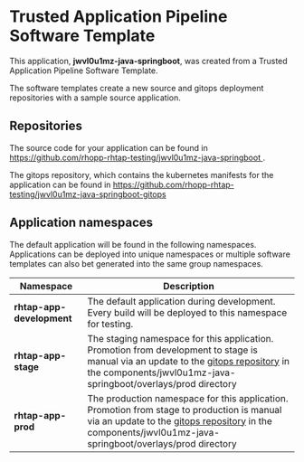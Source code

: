 # Trusted Application Pipeline Software Template

This application, **jwvl0u1mz-java-springboot**, was created from a Trusted Application Pipeline Software Template.

The software templates create a new source and gitops deployment repositories with a sample source application. 

## Repositories

The source code for your application can be found in [https://github.com/rhopp-rhtap-testing/jwvl0u1mz-java-springboot ](https://github.com/rhopp-rhtap-testing/jwvl0u1mz-java-springboot ).
 
The gitops repository, which contains the kubernetes manifests for the application can be found in 
[https://github.com/rhopp-rhtap-testing/jwvl0u1mz-java-springboot-gitops ](https://github.com/rhopp-rhtap-testing/jwvl0u1mz-java-springboot-gitops ) 

## Application namespaces 

The default application will be found in the following namespaces. Applications can be deployed into unique namespaces or multiple software templates can also bet generated into the same group namespaces.  

|  Namespace   |  Description   |  
| -------- | -------- |   
| **rhtap-app-development** | The default application during development. Every build will be deployed to this namespace for testing. | 
| **rhtap-app-stage** | The staging namespace for this application. Promotion from development to stage is manual via an update to the [gitops repository](https://github.com/rhopp-rhtap-testing/jwvl0u1mz-java-springboot-gitops ) in the components/jwvl0u1mz-java-springboot/overlays/prod directory |  
| **rhtap-app-prod** | The production namespace for this application. Promotion from stage to production is manual via an update to the [gitops repository](https://github.com/rhopp-rhtap-testing/jwvl0u1mz-java-springboot-gitops ) in the components/jwvl0u1mz-java-springboot/overlays/prod directory | 